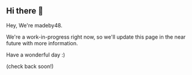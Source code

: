 ## Hi there 👋

Hey, We're madeby48.

We're a work-in-progress right now, so we'll update this page in the near future with more information.

Have a wonderful day :)

(check back soon!)
